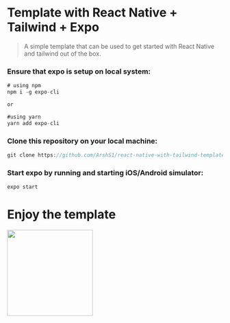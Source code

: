 # Template with React Native + Tailwind + Expo

> A simple template that can be used to get started with React Native and tailwind out of the box.

### Ensure that expo is setup on local system:
```jsx
# using npm
npm i -g expo-cli

or

#using yarn
yarn add expo-cli
```

### Clone this repository on your local machine:
```jsx
git clone https://github.com/ArshS1/react-native-with-tailwind-template.git [your-app-name]
```

### Start expo by running and starting iOS/Android simulator: 
```jsx
expo start
```

# Enjoy the template
<img src="https://i.postimg.cc/cLK3xzFW/IMG-CF6-FF4-D9-F19-A-1.jpg" width="200">


